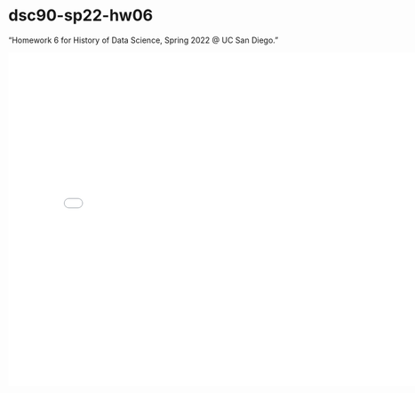 # dsc90-sp22-hw06
“Homework 6 for History of Data Science, Spring 2022 @ UC San Diego.”
<iframe src='../snow-map.html' width=800 height=600 frameBorder=0></iframe>
